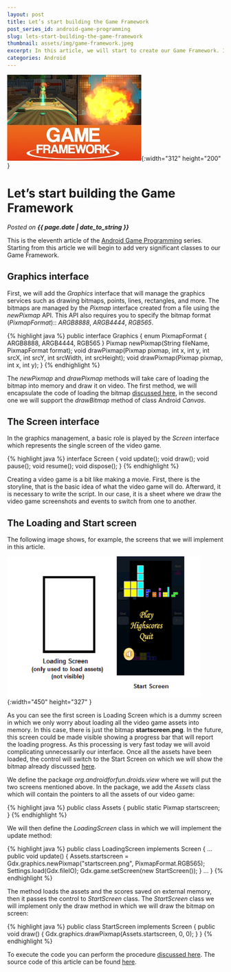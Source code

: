 ```yaml
---
layout: post
title: Let’s start building the Game Framework
post_series_id: android-game-programming
slug: lets-start-building-the-game-framework
thumbnail: assets/img/game-framework.jpeg
excerpt: In this article, we will start to create our Game Framework. It will be used to write all our videogames.
categories: Android
---
```


![Let’s start building the Game Framework](assets/img/game-framework.jpeg){:width="312" height="200" }

# Let’s start building the Game Framework
_Posted on **{{ page.date | date_to_string }}**_

This is the eleventh article of the [Android Game Programming](android-game-programming) series. Starting from this article we will begin to add very significant classes to our Game Framework.

## Graphics interface

First, we will add the _Graphics_ interface that will manage the graphics services such as drawing bitmaps, points, lines, rectangles, and more. The bitmaps are managed by the _Pixmap_ interface created from a file using the _newPixmap_ API. This API also requires you to specify the bitmap format (_PixmapFormat_):: _ARGB8888_, _ARGB4444_, _RGB565_.

{% highlight java %}
    public interface Graphics {
        enum PixmapFormat {
            ARGB8888, ARGB4444, RGB565
        }
        Pixmap newPixmap(String fileName, PixmapFormat format);
        void drawPixmap(Pixmap pixmap, int x, int y, int srcX, int srcY, int srcWidth, int srcHeight);
        void drawPixmap(Pixmap pixmap, int x, int y);
    }
{% endhighlight %}

The _newPixmap_ and _drawPixmap_ methods will take care of loading the bitmap into memory and draw it on video. The first method, we will encapsulate the code of loading the bitmap [discussed here](android-resources-management), in the second one we will support the _drawBitmap_ method of class Android _Canvas_.

## The Screen interface

In the graphics management, a basic role is played by the _Screen_ interface which represents the single screen of the video game.

{% highlight java %}
    interface Screen {
        void update();
        void draw();
        void pause();
        void resume();
        void dispose();
    }
{% endhighlight %}

Creating a video game is a bit like making a movie. First, there is the storyline, that is the basic idea of what the video game will do. Afterward, it is necessary to write the script. In our case, it is a sheet where we draw the video game screenshots and events to switch from one to another.

## The Loading and Start screen

The following image shows, for example, the screens that we will implement in this article.

![Start and Loading Screen](assets/img/StartAndLoadingScreen.png){:width="450" height="327" }

As you can see the first screen is Loading Screen which is a dummy screen in which we only worry about loading all the video game assets into memory. In this case, there is just the bitmap **startscreen.png**. In the future, this screen could be made visible showing a progress bar that will report the loading progress. As this processing is very fast today we will avoid complicating unnecessarily our interface. Once all the assets have been loaded, the control will switch to the Start Screen on which we will show the bitmap already discussed [here](android-graphics-programming-for-games).

We define the package _org.androidforfun.droids.view_ where we will put the two screens mentioned above. In the package, we add the _Assets_ class which will contain the pointers to all the assets of our video game:

{% highlight java %}
    public class Assets {
        public static Pixmap startscreen;
    }
{% endhighlight %}

We will then define the _LoadingScreen_ class in which we will implement the update method:

{% highlight java %}
    public class LoadingScreen implements Screen {
        ...
        public void update() {
            Assets.startscreen = Gdx.graphics.newPixmap("startscreen.png", PixmapFormat.RGB565);
            Settings.load(Gdx.fileIO);
            Gdx.game.setScreen(new StartScreen());
        }
        ...
    }
{% endhighlight %}

The method loads the assets and the scores saved on external memory, then it passes the control to _StartScreen_ class. The _StartScreen_ class we will implement only the draw method in which we will draw the bitmap on screen:

{% highlight java %}
    public class StartScreen implements Screen {
        public void draw() {
            Gdx.graphics.drawPixmap(Assets.startscreen, 0, 0);
        }
    }
{% endhighlight %}

To execute the code you can perform the procedure [discussed here](how-to-create-an-android-application). The source code of this article can be found [here](https://github.com/sasadangelo/HelloWorldApp/archive/0.0.6.zip).